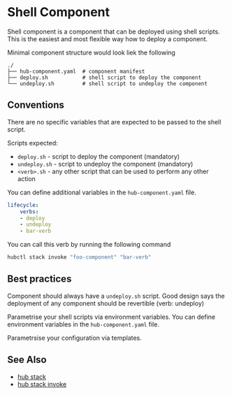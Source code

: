 # Shell Component

Shell component is a component that can be deployed using shell scripts. This is the easiest and most flexible way how to deploy a component.

Minimal component structure would look liek the following

```text
./
├── hub-component.yaml  # component manifest
├── deploy.sh           # shell script to deploy the component
└── undeploy.sh         # shell script to undeploy the component
```

## Conventions

There are no specific variables that are expected to be passed to the shell script.

Scripts expected:

* `deploy.sh` - script to deploy the component (mandatory)
* `undeploy.sh` - script to undeploy the component (mandatory)
* `<verb>.sh` - any other script that can be used to perform any other action

You can define additional variables in the `hub-component.yaml` file.

```yaml
lifecycle:
    verbs:
    - deploy
    - undeploy
    - bar-verb
```

You can call this verb by running the following command

```bash
hubctl stack invoke "foo-component" "bar-verb"
```

## Best practices

Component should always have a `undeploy.sh` script. Good design says the deployment of any component should be revertible (verb: undeploy)

Parametrise your shell scripts via environment variables. You can define environment variables in the `hub-component.yaml` file.

Parametrsise your configuration via templates.

## See Also

* [hub stack](../../../hubctl/cli/hubctl-stack/)
* [hub stack invoke](../../../hubctl/cli/hubctl-stack-invoke/)
